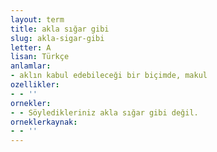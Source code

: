 ```yaml
---
layout: term
title: akla sığar gibi
slug: akla-sigar-gibi
letter: A
lisan: Türkçe
anlamlar:
- aklın kabul edebileceği bir biçimde, makul
ozellikler:
- - ''
ornekler:
- - Söyledikleriniz akla sığar gibi değil.
orneklerkaynak:
- - ''
---
```

